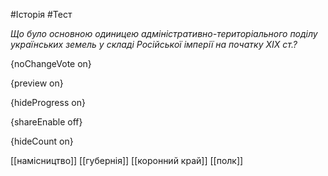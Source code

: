#Історія #Тест

*Що було основною одиницею адміністративно-територіального поділу українських земель у складі Російської імперії на початку XIX ст.?*

{noChangeVote on}

{preview on}

{hideProgress on}

{shareEnable off}

{hideCount on}

[[намісництво]]
[[губернія]]
[[коронний край]]
[[полк]]
